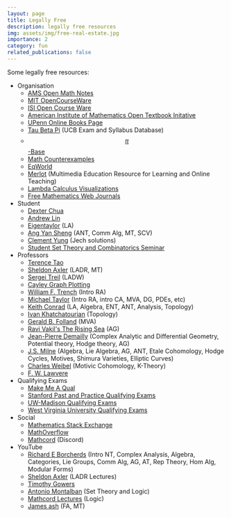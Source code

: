 ```yaml
---
layout: page
title: Legally Free
description: legally free resources
img: assets/img/free-real-estate.jpg
importance: 2
category: fun
related_publications: false
---
```


Some legally free resources:
- Organisation
    - <a href="https://www.ams.org/open-math-notes" target="_blank">AMS Open Math Notes</a>
    - <a href="https://ocw.mit.edu/" target="_blank">MIT OpenCourseWare</a>
    - <a href="https://www.isibang.ac.in/~adean/infsys/database/" target="_blank">ISI Open Course Ware</a> 
    - <a href="https://textbooks.aimath.org/textbooks/approved-textbooks/" target="_blank">American Institute of Mathematics Open Textbook Initative</a>
    - <a href="https://onlinebooks.library.upenn.edu/" target="_blank">UPenn Online Books Page</a>
    - <a href="https://tbp.studentorg.berkeley.edu/courses/" target="_blank">Tau Beta Pi</a> (UCB Exam and Syllabus Database)
    - <a href="https://topology.pi-base.org/" target="_blank">$$\pi$$-Base</a>
    - <a href="https://www.mathcounterexamples.net/" target="_blank">Math Counterexamples</a>
    - <a href="https://eqworld.ipmnet.ru/index.htm" target="_blank">EqWorld</a>
    - <a href="https://www.merlot.org/merlot/materials.htm?categoryBasic=2513" target="_blank">Merlot</a> (Multimedia Education Resource for Learning and Online Teaching)
    - <a href="https://github.com/prathyvsh/lambda-calculus-visualizations" target="_blank">Lambda Calculus Visualizations</a>
    - <a href="https://www.math.buffalo.edu/mad/special/FREEMathWebJournals1.html" target="_blank">Free Mathematics Web Journals</a>
- Student
    - <a href="https://dec41.user.srcf.net/" target="_blank">Dexter Chua</a> 
    - <a href="https://web.stanford.edu/~lindrew/notes.html" target="_blank">Andrew Lin</a>
    - <a href="https://smashmath.github.io/" target="_blank">Eigentaylor</a> (LA)
    - <a href="https://angyansheng.github.io/notes/" target="_blank">Ang Yan Sheng</a> (ANT, Comm Alg, MT, SCV)
    - <a href="https://clementyung.github.io/resources/" target="_blank">Clement Yung</a> (Jech solutions)
    - <a href="https://sites.google.com/view/student-set-theory-seminar/home" target="_blank">Student Set Theory and Combinatorics Seminar</a>
- Professors
    - <a href="https://terrytao.wordpress.com/" target="_blank">Terence Tao</a> 
    - <a href="https://axler.net/" target="_blank">Sheldon Axler</a> (LADR, MT)
    - <a href="https://www.math.brown.edu/streil/papers/LADW/LADW.html" target="_blank">Sergei Treil</a> (LADW)
    - <a href="https://juliapoo.github.io/Cayley-Graph-Plotting/" target="_blank">Cayley Graph Plotting</a>
    - <a href="http://ramanujan.math.trinity.edu/wtrench/misc/index.shtml" target="_blank">William F. Trench</a> (Intro RA)
    - <a href="https://mtaylor.web.unc.edu/" target="_blank">Michael Taylor</a> (Intro RA, intro CA, MVA, DG, PDEs, etc)
    - <a href="https://kconrad.math.uconn.edu/blurbs/" target="_blank">Keith Conrad</a> (LA, Algebra, ENT, ANT, Analysis, Topology)
    - <a href="https://ctrl-c.club/~ivan/327/" target="_blank">Ivan Khatchatourian</a> (Topology)
    - <a href="https://sites.math.washington.edu/~folland/Homepage/index.html" target="_blank">Gerald B. Folland</a> (MVA)
    - <a href="https://math.stanford.edu/~vakil/216blog/" target="_blank">Ravi Vakil's The Rising Sea</a> (AG)
    - <a href="https://www-fourier.ujf-grenoble.fr/~demailly/documents.html" target="_blank">Jean-Pierre Demailly</a> (Complex Analytic and Differential Geometry, Potential theory, Hodge theory, AG)
    - <a href="https://www.jmilne.org/math/index.html" target="_blank">J.S. Milne</a> (Algebra, Lie Algebra, AG, ANT, Etale Cohomology, Hodge Cycles, Motives, Shimura Varieties, Elliptic Curves)
    - <a href="https://sites.math.rutgers.edu/~weibel/" target="_blank">Charles Weibel</a> (Motivic Cohomology, K-Theory)
    - <a href="https://github.com/mattearnshaw/lawvere" target="_blank">F. W. Lawvere</a>
- Qualifying Exams
    - <a href="https://jonathanlove.info/qual/" target="_blank">Make Me A Qual</a>
    - <a href="https://drive.google.com/drive/folders/1V6RwKA4sHFAfqiyIKJ45m8sNJOGVIapg" target="_blank">Stanford  Past and Practice Qualifying Exams</a>
    - <a href="https://www.library.wisc.edu/amp/services/course-reserves-exams/" target="_blank">UW-Madison Qualifying Exams</a>
    - <a href="https://researchrepository.wvu.edu/math-grad-exams/" target="_blank">West Virginia University Qualifying Exams</a>
- Social
    - <a href="https://math.stackexchange.com/" target="_blank">Mathematics Stack Exchange</a>
    - <a href="https://mathoverflow.net/" target="_blank">MathOverflow</a>
    - <a href="https://discord.gg/math" target="_blank">Mathcord</a> (Discord)
- YouTube 
    - <a href="https://www.youtube.com/@richarde.borcherds7998/playlists" target="_blank">Richard E Borcherds</a> (Intro NT, Complex Analysis, Algebra, Categories, Lie Groups, Comm Alg, AG, AT, Rep Theory, Hom Alg, Modular Forms)
    - <a href="https://www.youtube.com/@sheldonaxler5197" target="_blank">Sheldon Axler</a> (LADR Lectures)
    - <a href="https://www.youtube.com/@TimothyGowers0/videos" target="_blank">Timothy Gowers</a>
    - <a href="https://www.youtube.com/@atonmontalban" target="_blank">Antonio Montalban</a> (Set Theory and Logic)
    - <a href="https://www.youtube.com/@mathcord-lectures/videos" target="_blank">Mathcord Lectures</a> (Logic)
    - <a href="https://www.youtube.com/@jamessh9294/videos" target="_blank">James ash</a> (FA, MT)
    <!-- <a href="" target="_blank"></a>  -->